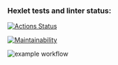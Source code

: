### Hexlet tests and linter status:
[![Actions Status](https://github.com/Mr-Gurd/frontend-project-lvl1/workflows/hexlet-check/badge.svg)](https://github.com/Mr-Gurd/frontend-project-lvl1/actions)

[![Maintainability](https://api.codeclimate.com/v1/badges/a99a88d28ad37a79dbf6/maintainability)](https://codeclimate.com/github/codeclimate/codeclimate/maintainability)

![example workflow](https://github.com/<OWNER>/<REPOSITORY>/actions/workflows/<WORKFLOW_FILE>/badge.svg)
